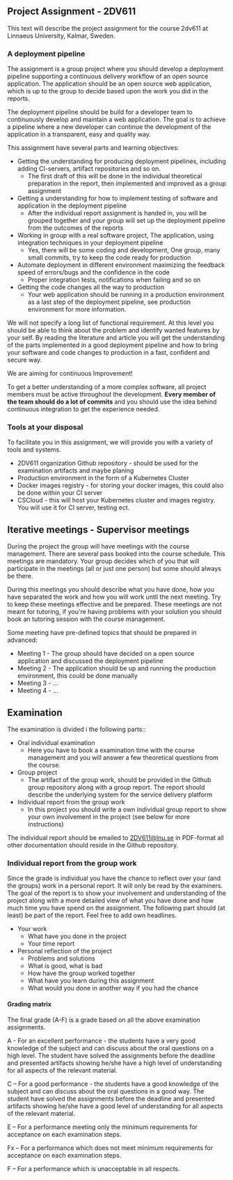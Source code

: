 ## Project Assignment - 2DV611

This text will describe the project assignment for the course 2dv611 at Linnaeus University, Kalmar, Sweden.

### A deployment pipeline

The assignment is a group project where you should develop a deployment pipeline supporting a continuous delivery workflow of an open source application.
The application should be an open source web application, which is up to the group to decide based upon the work you did in the reports.

The deployment pipeline should be build for a developer team to continuously develop and maintain a web application.
The goal is to achieve a pipeline where a new developer can continue the development of the application in a transparent, easy and quality way.

This assignment have several parts and learning objectives:

* Getting the understanding for producing deployment pipelines, including adding CI-servers, artifact repositories and so on.
  * The first draft of this will be done in the individual theoretical preparation in the report, then implemented  and improved as a group assignment
* Getting a understanding for how to implement testing of software and application in the deployment pipeline
  * After the individual report assignment is handed in, you will be grouped together and your group will set up the deployment pipeline from the outcomes of the reports
* Working in group with a real software project, The application, using integration techniques in your deployment pipeline
  * Yes, there will be some coding and development, One group, many small commits, try to keep the code ready for production
* Automate deployment in different environment maximizing the feedback speed of errors/bugs and the confidence in the code
  * Proper integration tests, notifications when failing and so on
* Getting the code changes all the way to production
  * Your web application should be running in a production environment as a last step of the deployment pipeline, see production environment for more information.

We will not specify a long list of functional requirement. At this level you should be able to think about the problem and identify wanted features by your self. By reading the literature and article you will get the understanding of the parts implemented in a good deployment pipeline and how to bring your software and code changes to production in a fast, confident and secure way.

We are aiming for continuous Improvement!

To get a better understanding of a more complex software, all project members must be active throughout the development. **Every member of the team should do a lot of commits** and you should use the idea behind continuous integration to get the experience needed.

### Tools at your disposal
To facilitate you in this assignment, we will provide you with a variety of tools and systems.

* 2DV611 organization Github repository - should be used for the examination artifacts and maybe planing
* Production environment in the form of a Kubernetes Cluster
* Docker images registry - for storing your docker images, this could also be done within your CI server
* CSCloud - this will host your Kubernetes cluster and images registry. You will use it for CI server, testing ect.

<!--
### Evaluate an other groups development workflow
At the end of the course your group shall evaluate an other groups development workflow.
This means that you must provide adequate documentation on how to do that in your solution. This could be in the form of a README or a video tutorial. With this documentation one should be able to make a code change and make that go thru your pipeline into the production environment.
-->

## Iterative meetings - Supervisor meetings
During the project the group will have meetings with the course management. There are several pass booked into the course schedule. This meetings are mandatory. Your group decides which of you that will participate in the meetings (all or just one person) but some should always be there.

During this meetings you should describe what you have done, how you have separated the work and how you will work until the next meeting. Try to keep these meetings effective and be prepared. These meetings are not meant for tutoring, if you're having problems with your solution you should book an tutoring session with the course management.

Some meeting have pre-defined topics that should be prepared in advanced:

* Meeting 1 - The group should have decided on a open source application and discussed the deployment pipeline
* Meeting 2 - The application should be up and running the production environment, this could be done manually
* Meeting 3 - ...
* Meeting 4 - ...

## Examination
The examination is divided i the following parts::

* Oral individual examination
  * Here you have to book a examination time with the course management and you will answer a few theoretical questions from the course.
* Group project
  * The artifact of the group work, should be provided in the Github group repository along with a group report. The report should describe the underlying system for the service delivery platform
* Individual report from the group work
  * In this project you should write a own individual group report to show your own involvement in the project (see below for more instructions)

<!--
* Group reflection on the other group development workflow
  * In the end of the course you should reflect on one other group's development work flow. Only one report per group.
-->

The individual report should be emailed to 2DV611@lnu.se in PDF-format all other documentation should reside in the Github repository.

### Individual report from the group work

Since the grade is individual you have the chance to reflect over your (and the groups) work in a personal report. It will only be read by the examiners. The goal of the report is to show your involvement and understanding of the project along with a more detailed view of what you have done and how much time you have spend on the assignment. The following part should (at least) be part of the report. Feel free to add own headlines.

* Your work
  * What have you done in the project
  * Your time report
* Personal reflection of the project
  * Problems and solutions
  * What is good, what is bad
  * How have the group worked together
  * What have you learn during this assignment
  * What would you done in another way if you had the chance

#### Grading matrix
The final grade (A-F) is a grade based on all the above examination assignments.

A - For an excellent performance - the students have a very good knowledge of the subject and can discuss about the oral questions on a high level. The student have solved the assignments before the deadline and presented artifacts showing he/she have a high level of understanding for all aspects of the relevant material.

C – For a good performance - the students have a good knowledge of the subject and can discuss about the oral questions in a good way. The student have solved the assignments before the deadline and presented artifacts showing he/she have a good level of understanding for all aspects of the relevant material.

E – For a performance meeting only the minimum requirements for acceptance on each examination steps.

Fx – For a performance which does not meet minimum requirements for acceptance on each examination steps.

F – For a performance which is unacceptable in all respects.
